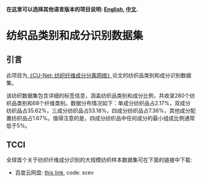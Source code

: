 #### 在这里可以选择其他语言版本的项目说明: [English](https://github.com/zju-vipa/TCCI/blob/main/README.md), [中文](https://github.com/zju-vipa/TCCI/blob/main/README_zh.md).

# 纺织品类别和成分识别数据集

## 引言
此项目为[《CU-Net: 纺织纤维成分分离网络》](https://link.springer.com/article/10.1007/s11263-019-01199-9)论文的纺织品类别和成分识别数据集。

该纺织数据集包含详细的标签信息，涵盖纺织品类别和成分比例，共收录280个纺织品类别和68个纤维类别。数据分布情况如下：单成分纺织品占2.17%，双成分纺织品占35.62%，三成分纺织品占53.18%，四成分纺织品占7.36%，其他成分配置纺织品占1.67%。值得注意的是，四成分纺织品中任何成分的最小组成比例通常低于5%。

## TCCI
全球首个关于纺织纤维成分识别的大规模纺织样本数据集可在下面的链接中下载:

- 百度云网盘: [this link](https://pan.baidu.com/share/init?surl=BvVfhaP77MEOCTkUQMkTHw&pwd=scev), code: scev
